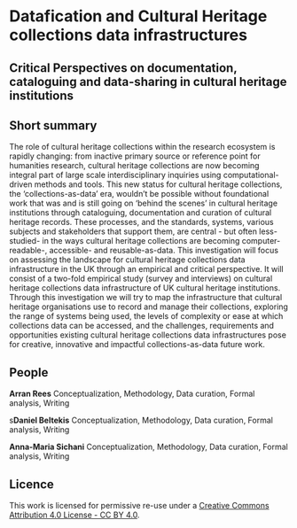 #  Datafication and Cultural Heritage collections data infrastructures

##  Critical Perspectives on documentation, cataloguing and data-sharing in cultural heritage institutions



## Short summary
The role of cultural heritage collections within the research ecosystem is rapidly changing:  from inactive primary source or reference point for humanities research, cultural heritage collections are now becoming integral part of large scale interdisciplinary inquiries using computational-driven methods and tools. This new status for cultural heritage collections, the ‘collections-as-data’ era, wouldn’t be possible without foundational work that was and is still going on ‘behind the scenes’ in cultural heritage institutions through cataloguing, documentation and curation of cultural heritage records. These processes, and the standards, systems, various subjects and stakeholders that support them, are central - but often less-studied- in the ways cultural heritage collections are becoming computer-readable-, accessible- and reusable-as-data. 
This investigation will focus on assessing the landscape for cultural heritage collections data infrastructure in the UK through an empirical and critical perspective. It will consist of a two-fold empirical study (survey and interviews) on cultural heritage collections data infrastructure of UK cultural heritage institutions. Through this investigation we will try to map the infrastructure that cultural heritage organisations use to record and manage their collections, exploring the range of systems being used, the levels of complexity or ease at which collections data can be accessed, and  the challenges, requirements and opportunities existing cultural heritage collections data infrastructures pose for creative, innovative and impactful collections-as-data future work.


## People 

**Arran Rees** 
Conceptualization, Methodology, Data curation, Formal analysis, Writing 

s**Daniel Beltekis**
Conceptualization, Methodology, Data curation, Formal analysis, Writing 

**Anna-Maria Sichani**
Conceptualization, Methodology, Data curation, Formal analysis, Writing 


## Licence 
This work is licensed for permissive re-use under a [Creative Commons Attribution 4.0 License - CC BY 4.0](https://creativecommons.org/licenses/by/4.0/).

